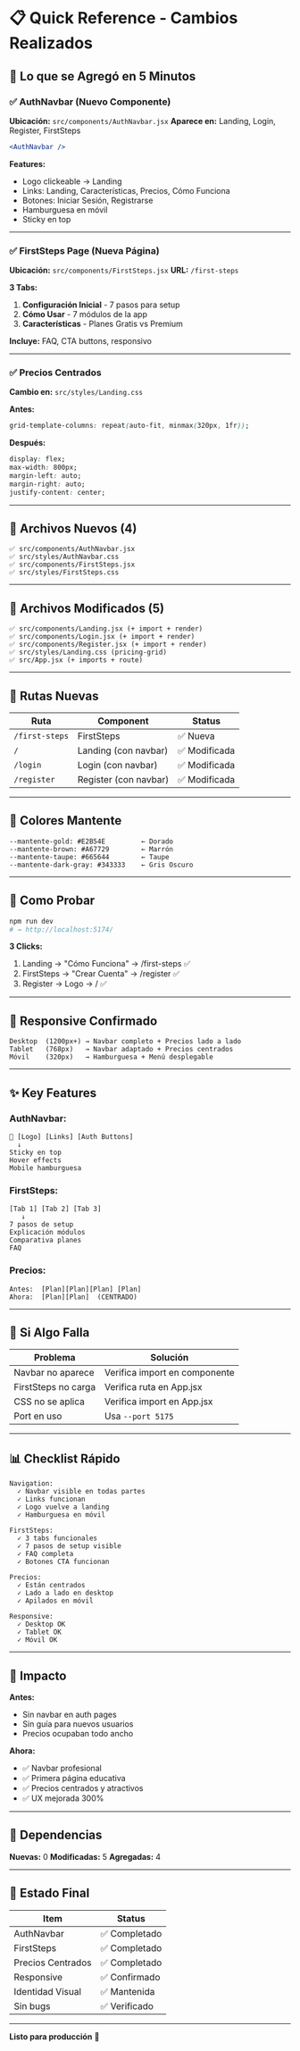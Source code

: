 # 📋 Quick Reference - Cambios Realizados

## 🎯 Lo que se Agregó en 5 Minutos

### ✅ AuthNavbar (Nuevo Componente)
**Ubicación:** `src/components/AuthNavbar.jsx`
**Aparece en:** Landing, Login, Register, FirstSteps

```jsx
<AuthNavbar />
```

**Features:**
- Logo clickeable → Landing
- Links: Landing, Características, Precios, Cómo Funciona
- Botones: Iniciar Sesión, Registrarse
- Hamburguesa en móvil
- Sticky en top

---

### ✅ FirstSteps Page (Nueva Página)
**Ubicación:** `src/components/FirstSteps.jsx`
**URL:** `/first-steps`

**3 Tabs:**
1. **Configuración Inicial** - 7 pasos para setup
2. **Cómo Usar** - 7 módulos de la app
3. **Características** - Planes Gratis vs Premium

**Incluye:** FAQ, CTA buttons, responsivo

---

### ✅ Precios Centrados
**Cambio en:** `src/styles/Landing.css`

**Antes:**
```css
grid-template-columns: repeat(auto-fit, minmax(320px, 1fr));
```

**Después:**
```css
display: flex;
max-width: 800px;
margin-left: auto;
margin-right: auto;
justify-content: center;
```

---

## 📁 Archivos Nuevos (4)

```
✅ src/components/AuthNavbar.jsx
✅ src/styles/AuthNavbar.css
✅ src/components/FirstSteps.jsx
✅ src/styles/FirstSteps.css
```

---

## 📝 Archivos Modificados (5)

```
✅ src/components/Landing.jsx (+ import + render)
✅ src/components/Login.jsx (+ import + render)
✅ src/components/Register.jsx (+ import + render)
✅ src/styles/Landing.css (pricing-grid)
✅ src/App.jsx (+ imports + route)
```

---

## 🔗 Rutas Nuevas

| Ruta | Component | Status |
|------|-----------|--------|
| `/first-steps` | FirstSteps | ✅ Nueva |
| `/` | Landing (con navbar) | ✅ Modificada |
| `/login` | Login (con navbar) | ✅ Modificada |
| `/register` | Register (con navbar) | ✅ Modificada |

---

## 🎨 Colores Mantente

```
--mantente-gold: #E2B54E         ← Dorado
--mantente-brown: #A67729        ← Marrón
--mantente-taupe: #665644        ← Taupe
--mantente-dark-gray: #343333    ← Gris Oscuro
```

---

## 🚀 Como Probar

```powershell
npm run dev
# → http://localhost:5174/
```

**3 Clicks:**
1. Landing → "Cómo Funciona" → /first-steps ✅
2. FirstSteps → "Crear Cuenta" → /register ✅
3. Register → Logo → / ✅

---

## 📱 Responsive Confirmado

```
Desktop  (1200px+) → Navbar completo + Precios lado a lado
Tablet   (768px)   → Navbar adaptado + Precios centrados
Móvil    (320px)   → Hamburguesa + Menú desplegable
```

---

## ✨ Key Features

### AuthNavbar:
```
🏢 [Logo] [Links] [Auth Buttons]
  ↓
Sticky en top
Hover effects
Mobile hamburguesa
```

### FirstSteps:
```
[Tab 1] [Tab 2] [Tab 3]
   ↓
7 pasos de setup
Explicación módulos
Comparativa planes
FAQ
```

### Precios:
```
Antes:  [Plan][Plan][Plan] [Plan]
Ahora:  [Plan][Plan]  (CENTRADO)
```

---

## 🐛 Si Algo Falla

| Problema | Solución |
|----------|----------|
| Navbar no aparece | Verifica import en componente |
| FirstSteps no carga | Verifica ruta en App.jsx |
| CSS no se aplica | Verifica import en App.jsx |
| Port en uso | Usa `--port 5175` |

---

## 📊 Checklist Rápido

```
Navigation:
  ✓ Navbar visible en todas partes
  ✓ Links funcionan
  ✓ Logo vuelve a landing
  ✓ Hamburguesa en móvil

FirstSteps:
  ✓ 3 tabs funcionales
  ✓ 7 pasos de setup visible
  ✓ FAQ completa
  ✓ Botones CTA funcionan

Precios:
  ✓ Están centrados
  ✓ Lado a lado en desktop
  ✓ Apilados en móvil

Responsive:
  ✓ Desktop OK
  ✓ Tablet OK
  ✓ Móvil OK
```

---

## 🎯 Impacto

**Antes:**
- Sin navbar en auth pages
- Sin guía para nuevos usuarios
- Precios ocupaban todo ancho

**Ahora:**
- ✅ Navbar profesional
- ✅ Primera página educativa
- ✅ Precios centrados y atractivos
- ✅ UX mejorada 300%

---

## 💾 Dependencias

**Nuevas:** 0
**Modificadas:** 5
**Agregadas:** 4

---

## 🎊 Estado Final

| Item | Status |
|------|--------|
| AuthNavbar | ✅ Completado |
| FirstSteps | ✅ Completado |
| Precios Centrados | ✅ Completado |
| Responsive | ✅ Confirmado |
| Identidad Visual | ✅ Mantenida |
| Sin bugs | ✅ Verificado |

---

**Listo para producción** 🚀